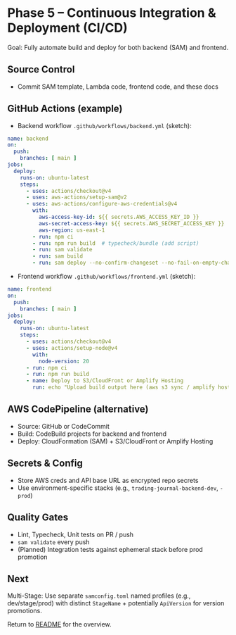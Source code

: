 # Phase 5 – Continuous Integration & Deployment (CI/CD)

Goal: Fully automate build and deploy for both backend (SAM) and frontend.

## Source Control

- Commit SAM template, Lambda code, frontend code, and these docs

## GitHub Actions (example)

- Backend workflow `.github/workflows/backend.yml` (sketch):

```yaml
name: backend
on:
  push:
    branches: [ main ]
jobs:
  deploy:
    runs-on: ubuntu-latest
    steps:
      - uses: actions/checkout@v4
      - uses: aws-actions/setup-sam@v2
      - uses: aws-actions/configure-aws-credentials@v4
        with:
          aws-access-key-id: ${{ secrets.AWS_ACCESS_KEY_ID }}
          aws-secret-access-key: ${{ secrets.AWS_SECRET_ACCESS_KEY }}
          aws-region: us-east-1
        - run: npm ci
        - run: npm run build  # typecheck/bundle (add script)
        - run: sam validate
        - run: sam build
        - run: sam deploy --no-confirm-changeset --no-fail-on-empty-changeset --stack-name trading-journal-backend --parameter-overrides ApiVersion=v1 StageName=prod
```

- Frontend workflow `.github/workflows/frontend.yml` (sketch):

```yaml
name: frontend
on:
  push:
    branches: [ main ]
jobs:
  deploy:
    runs-on: ubuntu-latest
    steps:
      - uses: actions/checkout@v4
      - uses: actions/setup-node@v4
        with:
          node-version: 20
      - run: npm ci
      - run: npm run build
      - name: Deploy to S3/CloudFront or Amplify Hosting
        run: echo "Upload build output here (aws s3 sync / amplify hosting)"
```

## AWS CodePipeline (alternative)

- Source: GitHub or CodeCommit
- Build: CodeBuild projects for backend and frontend
- Deploy: CloudFormation (SAM) + S3/CloudFront or Amplify Hosting

## Secrets & Config

- Store AWS creds and API base URL as encrypted repo secrets
- Use environment-specific stacks (e.g., `trading-journal-backend-dev`, `-prod`)

## Quality Gates

- Lint, Typecheck, Unit tests on PR / push
- `sam validate` every push
- (Planned) Integration tests against ephemeral stack before prod promotion

## Next

Multi-Stage: Use separate `samconfig.toml` named profiles (e.g., dev/stage/prod) with distinct `StageName` + potentially `ApiVersion` for version promotions.

Return to [README](../README.md) for the overview.
